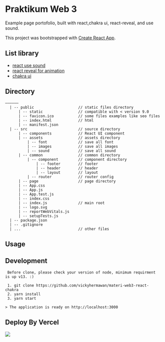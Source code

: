 # Praktikum Web 3

Example page portofolio, built with react,chakra ui, react-reveal, and use sound.

This project was bootstrapped with [Create React App](https://github.com/facebook/create-react-app).

## List library

- [react use sound](https://www.npmjs.com/package/use-sound)
- [react reveal for animation ](https://www.react-reveal.com/)
- [chakra ui ](https://chakra-ui.com/)

## Directory

```
——————
  | -- public                    // static files directory
      | -- static                // compatible with < version 9.0
      | -- favicon.ico           // some files examples like seo files
      | -- index.html            // html
      | -- manifest.json
  | -- src                       // source directory
      | -- components            // React UI component
      | -- assets                // assets directory
          | -- font              // save all font
          | -- images            // save all images
          | -- sound             // save all sound
      | -- common                // common directory
          | -- component         // component directory
              | -- footer        // footer
              | -- header        // header
              | -- layout        // layout
          | -- router            // router config
      | -- page                  // page directory
      | -- App.css
      | -- App.js
      | -- App.test.js
      | -- index.css
      | -- index.js              // main root
      | -- logo.svg
      | -- reportWebVitals.js
      | -- setupTests.js
  | -- package.json
  | -- .gitignore
  | ...                          // other files
```

## Usage

## Development

```
 Before clone, please check your version of node, minimum requirment is up v13. :)

 1. git clone https://github.com/vickyhermawan/materi-web3-react-chakra
 2. yarn install
 3. yarn start

> The application is ready on http://localhost:3000

```

## Deploy By Vercel

<a target='__blank' href='https://vercel.com/'><img src='https://cdn.worldvectorlogo.com/logos/vercel.svg' /></a>
